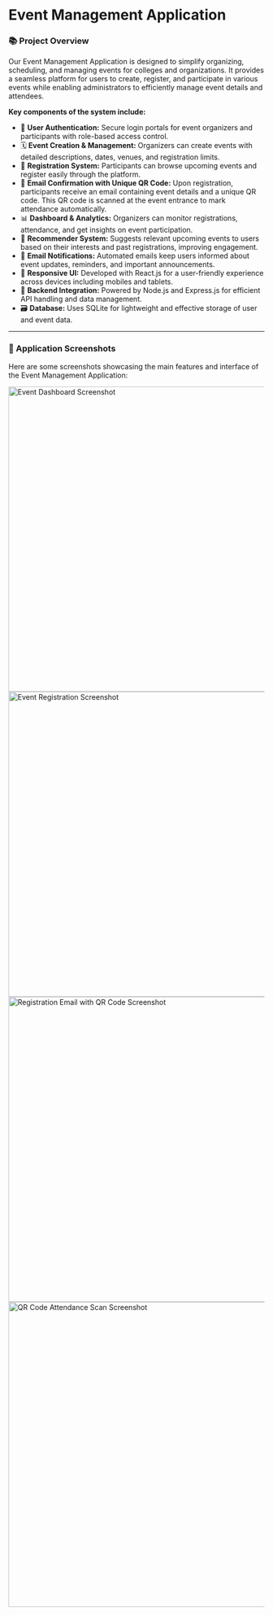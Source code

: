 # Event Management Application

<h3>📚 Project Overview</h3>

<p>
Our Event Management Application is designed to simplify organizing, scheduling, and managing events for colleges and organizations. It provides a seamless platform for users to create, register, and participate in various events while enabling administrators to efficiently manage event details and attendees.
</p>

<p><strong>Key components of the system include:</strong></p>

<ul>
  <li>🔐 <strong>User Authentication:</strong> Secure login portals for event organizers and participants with role-based access control.</li>
  <li>🗓️ <strong>Event Creation & Management:</strong> Organizers can create events with detailed descriptions, dates, venues, and registration limits.</li>
  <li>📝 <strong>Registration System:</strong> Participants can browse upcoming events and register easily through the platform.</li>
  <li>📧 <strong>Email Confirmation with Unique QR Code:</strong> Upon registration, participants receive an email containing event details and a unique QR code. This QR code is scanned at the event entrance to mark attendance automatically.</li>
  <li>📊 <strong>Dashboard & Analytics:</strong> Organizers can monitor registrations, attendance, and get insights on event participation.</li>
  <li>🤖 <strong>Recommender System:</strong> Suggests relevant upcoming events to users based on their interests and past registrations, improving engagement.</li>
  <li>🔔 <strong>Email Notifications:</strong> Automated emails keep users informed about event updates, reminders, and important announcements.</li>
  <li>📱 <strong>Responsive UI:</strong> Developed with React.js for a user-friendly experience across devices including mobiles and tablets.</li>
  <li>🧩 <strong>Backend Integration:</strong> Powered by Node.js and Express.js for efficient API handling and data management.</li>
  <li>🗃️ <strong>Database:</strong> Uses SQLite for lightweight and effective storage of user and event data.</li>
</ul>

<hr>

<h3>📸 Application Screenshots</h3>

<p>Here are some screenshots showcasing the main features and interface of the Event Management Application:</p>

<img src="event-dashboard.png" alt="Event Dashboard Screenshot" width="600" />

<img src="event-registration.png" alt="Event Registration Screenshot" width="600" />

<img src="qr-email.png" alt="Registration Email with QR Code Screenshot" width="600" />

<img src="attendance-scan.png" alt="QR Code Attendance Scan Screenshot" width="600" />
